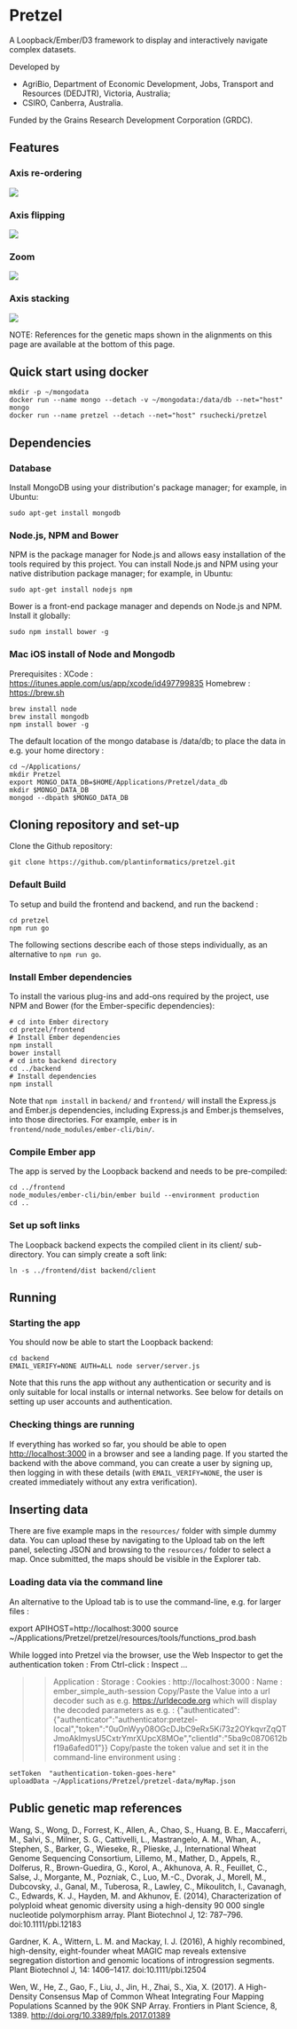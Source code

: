 # Pretzel
A Loopback/Ember/D3 framework to display and interactively navigate complex datasets.

Developed by
- AgriBio, Department of Economic Development, Jobs, Transport and Resources (DEDJTR), Victoria,
  Australia;
- CSIRO, Canberra, Australia.

Funded by the Grains Research Development Corporation (GRDC).

## Features

### Axis re-ordering

<img src="https://user-images.githubusercontent.com/20571319/36240208-2781bdde-1264-11e8-9b25-4393021935e3.gif" align="center">

### Axis flipping

<img src="https://user-images.githubusercontent.com/20571319/36240360-3b5db6fe-1265-11e8-9675-97b8bc9c8f07.gif" align="center">

### Zoom

<img src="https://user-images.githubusercontent.com/20571319/36240487-2a2b5840-1266-11e8-9d71-fe4d275c4adb.gif" align="center">

### Axis stacking

<img src="https://user-images.githubusercontent.com/20571319/36240958-80b982b2-1267-11e8-95b0-f59b999ead29.gif" align="center">

NOTE: References for the genetic maps shown in the alignments on this page are available at the bottom of this page.


## Quick start using docker

```
mkdir -p ~/mongodata
docker run --name mongo --detach -v ~/mongodata:/data/db --net="host" mongo
docker run --name pretzel --detach --net="host" rsuchecki/pretzel
```

## Dependencies

### Database

Install MongoDB using your distribution's package manager; for example, in Ubuntu:
```
sudo apt-get install mongodb
```

### Node.js, NPM and Bower

NPM is the package manager for Node.js and allows easy installation of the tools required by this
project. You can install Node.js and NPM using your native distribution package manager; for example, in
Ubuntu:

```
sudo apt-get install nodejs npm
```

Bower is a front-end package manager and depends on Node.js and NPM. Install it globally:

```
sudo npm install bower -g
```

### Mac iOS install of Node and Mongodb

Prerequisites :
XCode :  https://itunes.apple.com/us/app/xcode/id497799835
Homebrew : https://brew.sh

```
brew install node
brew install mongodb
npm install bower -g
```

The default location of the mongo database is /data/db;  to place the data in e.g. your home directory :
```
cd ~/Applications/
mkdir Pretzel
export MONGO_DATA_DB=$HOME/Applications/Pretzel/data_db
mkdir $MONGO_DATA_DB
mongod --dbpath $MONGO_DATA_DB
```


## Cloning repository and set-up

Clone the Github repository:

```
git clone https://github.com/plantinformatics/pretzel.git
```

### Default Build

To setup and build the frontend and backend, and run the backend :

```
cd pretzel
npm run go
```

The following sections describe each of those steps individually, as an alternative to `npm run go`.


### Install Ember dependencies

To install the various plug-ins and add-ons required by the project, use NPM and Bower (for the
Ember-specific dependencies):

```
# cd into Ember directory
cd pretzel/frontend
# Install Ember dependencies
npm install
bower install
# cd into backend directory
cd ../backend
# Install dependencies
npm install
```

Note that `npm install` in `backend/` and `frontend/` will install the Express.js and
Ember.js dependencies, including Express.js and Ember.js themselves, into those directories. For
example, `ember` is in `frontend/node_modules/ember-cli/bin/`.

### Compile Ember app

The app is served by the Loopback backend and needs to be pre-compiled:

```
cd ../frontend
node_modules/ember-cli/bin/ember build --environment production
cd ..
```

### Set up soft links

The Loopback backend expects the compiled client in its client/ sub-directory. You can simply create a soft link:

```
ln -s ../frontend/dist backend/client
```

## Running

### Starting the app

You should now be able to start the Loopback backend:

```
cd backend
EMAIL_VERIFY=NONE AUTH=ALL node server/server.js
```
Note that this runs the app without any authentication or security and is only suitable for local installs or internal networks. See below for details on setting up user accounts and authentication.

### Checking things are running

If everything has worked so far, you should be able to open [http://localhost:3000](http://localhost:3000) in a browser and see a landing page. If you started the backend with the above command, you can create a user by signing up, then logging in with these details (with `EMAIL_VERIFY=NONE`, the user is created immediately without any extra verification).

## Inserting data

There are five example maps in the `resources/` folder with simple dummy data. You can upload these by navigating to the Upload tab on the left panel, selecting JSON and browsing to the `resources/` folder to select a map. Once submitted, the maps should be visible in the Explorer tab.

### Loading data via the command line

An alternative to the Upload tab is to use the command-line, e.g. for larger files :

export APIHOST=http://localhost:3000
source ~/Applications/Pretzel/pretzel/resources/tools/functions_prod.bash

While logged into Pretzel via the browser, use the Web Inspector to get the authentication token :
From Ctrl-click : Inspect ...
>> Application : Storage : Cookies : http://localhost:3000 :  Name : ember_simple_auth-session
Copy/Paste the Value into a url decoder such as e.g. https://urldecode.org which will display the decoded parameters as e.g. :
{"authenticated":{"authenticator":"authenticator:pretzel-local","token":"0uOnWyy08OGcDJbC9eRx5Ki73z2OYkqvrZqQTJmoAklmysU5CxtrYmrXUpcX8MOe","clientId":"5ba9c0870612bf19a6afed01"}}
Copy/paste the token value and set it in the command-line environment using :
```
setToken  "authentication-token-goes-here"
uploadData ~/Applications/Pretzel/pretzel-data/myMap.json
```


## Public genetic map references

Wang, S., Wong, D., Forrest, K., Allen, A., Chao, S., Huang, B. E., Maccaferri, M., Salvi, S., Milner, S. G., Cattivelli, L., Mastrangelo, A. M., Whan, A., Stephen, S., Barker, G., Wieseke, R., Plieske, J., International Wheat Genome Sequencing Consortium, Lillemo, M., Mather, D., Appels, R., Dolferus, R., Brown-Guedira, G., Korol, A., Akhunova, A. R., Feuillet, C., Salse, J., Morgante, M., Pozniak, C., Luo, M.-C., Dvorak, J., Morell, M., Dubcovsky, J., Ganal, M., Tuberosa, R., Lawley, C., Mikoulitch, I., Cavanagh, C., Edwards, K. J., Hayden, M. and Akhunov, E. (2014), Characterization of polyploid wheat genomic diversity using a high-density 90 000 single nucleotide polymorphism array. Plant Biotechnol J, 12: 787–796. doi:10.1111/pbi.12183

Gardner, K. A., Wittern, L. M. and Mackay, I. J. (2016), A highly recombined, high-density, eight-founder wheat MAGIC map reveals extensive segregation distortion and genomic locations of introgression segments. Plant Biotechnol J, 14: 1406–1417. doi:10.1111/pbi.12504

Wen, W., He, Z., Gao, F., Liu, J., Jin, H., Zhai, S., Xia, X. (2017). A High-Density Consensus Map of Common Wheat Integrating Four Mapping Populations Scanned by the 90K SNP Array. Frontiers in Plant Science, 8, 1389. http://doi.org/10.3389/fpls.2017.01389
